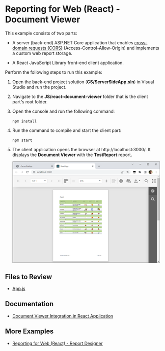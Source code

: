 # Reporting for Web (React) - Document Viewer

This example consists of two parts: 

- A server (back-end) ASP.NET Core application that enables [cross-domain requests (CORS)](https://developer.mozilla.org/en-US/docs/Web/HTTP/CORS) (Access-Control-Allow-Origin) and implements a custom web report storage.

- A React JavaScript Library front-end client application.

Perform the following steps to run this example:

1. Open the back-end project solution (**CS/ServerSideApp.sln**) in Visual Studio and run the project.
2. Navigate to the **JS/react-document-viewer** folder that is the client part's root folder.
3. Open the console and run the following command:

    ```npm install```

4. Run the command to compile and start the client part:

    ```npm start```

5. The client application opens the browser at http://localhost:3000/. It displays the **Document Viewer** with the **TestReport** report.

    ![Document Viewer in JavaScript with React](Images/screenshot.png)

## Files to Review

- [App.js](JS/react-document-viewer/src/App.js)

## Documentation

- [Document Viewer Integration in React Application](https://docs.devexpress.com/XtraReports/119338)

## More Examples
* [Reporting for Web (React) - Report Designer](https://github.com/DevExpress-Examples/reporting-eud-designer-in-javascript-with-react)

